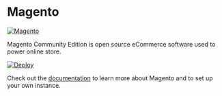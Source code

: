 # Magento

[![Magento](https://cms-assets.tutsplus.com/uploads/users/428/posts/22458/preview_image/magento.jpg)](http://magento.com)

Magento Community Edition is open source eCommerce software used to power online store.

[![Deploy](https://www.herokucdn.com/deploy/button.png)](https://heroku.com/deploy?template=https://github.com/technomile/Heroku-Magento)

Check out the [documentation](https://github.com/technomile/Heroku-Magento) to learn more about Magento and to set up your own instance.
